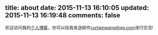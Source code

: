 title: about
date: 2015-11-13 16:10:05
updated: 2015-11-13 16:19:48
comments: false
---

欢迎访问我的[个人博客](http://curtainwang.github.io)，你可以给我发送邮件[curtainwang@qq.com](curtainwang@qq.com)进行交流!